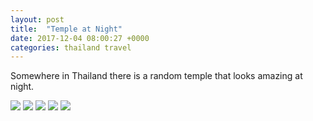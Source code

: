 ```yaml
---
layout: post
title:  "Temple at Night"
date: 2017-12-04 08:00:27 +0000
categories: thailand travel
---
```


Somewhere in Thailand there is a random temple that looks amazing at night.

<img src="https://sa220030efa07d.blob.core.windows.net/images/2019/07/img_20171204_200334.jpg">

<img src="https://sa220030efa07d.blob.core.windows.net/images/2019/07/img_20171204_200049.jpg">

<img src="https://sa220030efa07d.blob.core.windows.net/images/2019/07/img_20171204_195605-1.jpg">

<img src="https://sa220030efa07d.blob.core.windows.net/images/2019/07/img_20171204_200449.jpg">

<img src="https://sa220030efa07d.blob.core.windows.net/images/2019/07/img_20171204_195727.jpg">
